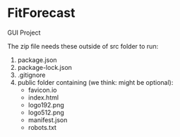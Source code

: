 # FitForecast
GUI Project

The zip file needs these outside of src folder to run:
1. package.json
2. package-lock.json
3. .gitignore
4. public folder containing (we think: might be optional):
   - favicon.io
   - index.html
   - logo192.png
   - logo512.png
   - manifest.json
   - robots.txt
